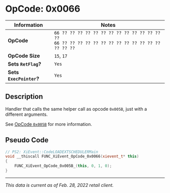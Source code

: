 # OpCode: 0x0066

| Information               | Notes |
|---                        |---    |
| **OpCode**                | `66 ?? ?? ?? ?? ?? ?? ?? ?? ?? ?? ?? ?? ?? ??` <br> `66 ?? ?? ?? ?? ?? ?? ?? ?? ?? ?? ?? ?? ?? ?? ?? ??` |
| **OpCode Size**           | `15`, `17` |
| **Sets `RetFlag`?**       | `Yes` |
| **Sets `ExecPointer`?**   | `Yes` |

## Description

Handler that calls the same helper call as opcode `0x005B`, just with a different arguments.

See [OpCode `0x005B`](OpCodes/0x005B.md) for more information.

## Pseudo Code

```cpp
// PS2: XiEvent::CodeLOADEXTSCHEDULERMain
void __thiscall FUNC_XiEvent_OpCode_0x0066(xievent_t* this)
{
    FUNC_XiEvent_OpCode_0x005B_(this, 0, 1, 0);
}
```

---

_This data is current as of Feb. 28, 2022 retail client._